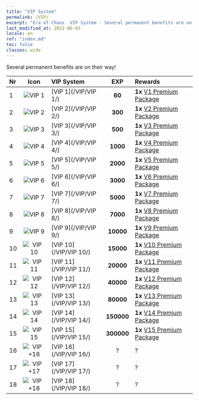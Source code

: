 ```yaml
---
title: "VIP System"
permalink: /VIP/
excerpt: "Era of Chaos  VIP System - Several permanent benefits are on their way!"
last_modified_at: 2021-06-03
locale: en
ref: "index.md"
toc: false
classes: wide
---
```


  Several permanent benefits are on their way!

  |  Nr  | Icon | VIP System | EXP | Rewards |
  |:-----|:----:|:------------|:---:|:--------|
  | 1 | ![VIP 1](/images/x/chatPri_vipLv1.png) | [VIP 1](/VIP/VIP 1/) | **60** | **1x** [V1 Premium Package](/Items/con_1297/) |
  | 2 | ![VIP 2](/images/x/chatPri_vipLv2.png) | [VIP 2](/VIP/VIP 2/) | **300** | **1x** [V2 Premium Package](/Items/con_1298/) |
  | 3 | ![VIP 3](/images/x/chatPri_vipLv3.png) | [VIP 3](/VIP/VIP 3/) | **500** | **1x** [V3 Premium Package](/Items/con_1299/) |
  | 4 | ![VIP 4](/images/x/chatPri_vipLv4.png) | [VIP 4](/VIP/VIP 4/) | **1000** | **1x** [V4 Premium Package](/Items/con_1300/) |
  | 5 | ![VIP 5](/images/x/chatPri_vipLv5.png) | [VIP 5](/VIP/VIP 5/) | **2000** | **1x** [V5 Premium Package](/Items/con_1301/) |
  | 6 | ![VIP 6](/images/x/chatPri_vipLv6.png) | [VIP 6](/VIP/VIP 6/) | **3000** | **1x** [V6 Premium Package](/Items/con_1302/) |
  | 7 | ![VIP 7](/images/x/chatPri_vipLv7.png) | [VIP 7](/VIP/VIP 7/) | **5000** | **1x** [V7 Premium Package](/Items/con_1303/) |
  | 8 | ![VIP 8](/images/x/chatPri_vipLv8.png) | [VIP 8](/VIP/VIP 8/) | **7000** | **1x** [V8 Premium Package](/Items/con_1304/) |
  | 9 | ![VIP 9](/images/x/chatPri_vipLv9.png) | [VIP 9](/VIP/VIP 9/) | **10000** | **1x** [V9 Premium Package](/Items/con_1305/) |
  | 10 | ![VIP 10](/images/x/chatPri_vipLv10.png) | [VIP 10](/VIP/VIP 10/) | **15000** | **1x** [V10 Premium Package](/Items/con_1306/) |
  | 11 | ![VIP 11](/images/x/chatPri_vipLv11.png) | [VIP 11](/VIP/VIP 11/) | **20000** | **1x** [V11 Premium Package](/Items/con_1307/) |
  | 12 | ![VIP 12](/images/x/chatPri_vipLv12.png) | [VIP 12](/VIP/VIP 12/) | **40000** | **1x** [V12 Premium Package](/Items/con_1308/) |
  | 13 | ![VIP 13](/images/x/chatPri_vipLv13.png) | [VIP 13](/VIP/VIP 13/) | **80000** | **1x** [V13 Premium Package](/Items/con_1309/) |
  | 14 | ![VIP 14](/images/x/chatPri_vipLv14.png) | [VIP 14](/VIP/VIP 14/) | **150000** | **1x** [V14 Premium Package](/Items/con_1310/) |
  | 15 | ![VIP 15](/images/x/chatPri_vipLv15.png) | [VIP 15](/VIP/VIP 15/) | **300000** | **1x** [V15 Premium Package](/Items/con_1311/) |
  | 16 | ![VIP +16](/images/x/chatPri_vipLv16.png) | [VIP 16](/VIP/VIP 16/) | ? | ? |
  | 17 | ![VIP +17](/images/x/chatPri_vipLv17.png) | [VIP 17](/VIP/VIP 17/) | ? | ? |
  | 18 | ![VIP +18](/images/x/chatPri_vipLv18.png) | [VIP 18](/VIP/VIP 18/) | ? | ? |
